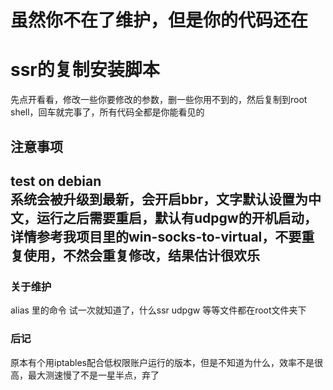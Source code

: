 <h1>虽然你不在了维护，但是你的代码还在<h1>
<h1>ssr的复制安装脚本</h1>
<p>先点开看看，修改一些你要修改的参数，删一些你用不到的，然后复制到root shell，回车就完事了，所有代码全都是你能看见的</p>
<h2>注意事项<h2>
<p>test on debian <br>
系统会被升级到最新，会开启bbr，文字默认设置为中文，运行之后需要重启，默认有udpgw的开机启动，详情参考我项目里的win-socks-to-virtual，不要重复使用，不然会重复修改，结果估计很欢乐<br>
</p>
<h3>关于维护</h3>
<p>alias 里的命令 试一次就知道了，什么ssr udpgw 等等文件都在root文件夹下</p>
<h3>后记</h3>
<p>原本有个用iptables配合低权限账户运行的版本，但是不知道为什么，效率不是很高，最大测速慢了不是一星半点，弃了</p>

